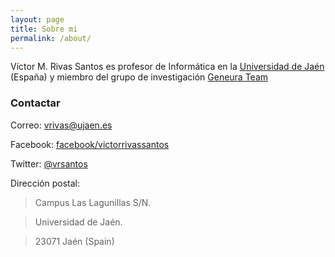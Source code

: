 ```yaml
---
layout: page
title: Sobre mi
permalink: /about/
---
```


Víctor M. Rivas Santos es profesor de Informática en la [Universidad de Jaén](http://www.ujaen.es) (España) y miembro del grupo de investigación [Geneura Team](http://geneura.ugr.es)

### Contactar

Correo: [vrivas@ujaen.es](mailto:vrivas@ujaen.es)

Facebook: [facebook/victorrivassantos](https://www.facebook.com/victorrivassantos)

Twitter: [@vrsantos](https://twitter.com/vrsantos)

Dirección postal: 
> Campus Las Lagunillas S/N.

> Universidad de Jaén.

> 23071 Jaén (Spain)
